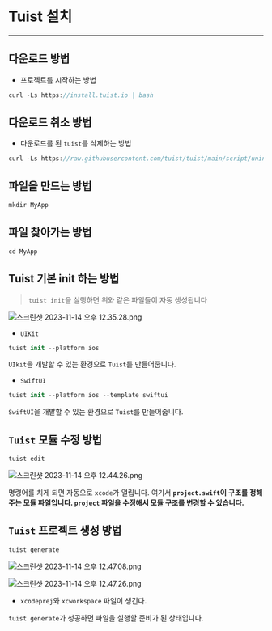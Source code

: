 # Tuist 설치

---

## 다운로드 방법

- 프로젝트를 시작하는 방법

```swift
curl -Ls https://install.tuist.io | bash
```

## 다운로드 취소 방법

- 다운로드를 된 `tuist`를 삭제하는 방법

```swift
curl -Ls https://raw.githubusercontent.com/tuist/tuist/main/script/uninstall | bash
```

## 파일을 만드는 방법

```swift
mkdir MyApp
```

## 파일 찾아가는 방법

```swift
cd MyApp
```

## Tuist 기본 init 하는 방법

> `tuist init`을 실행하면 위와 같은 파일들이 자동 생성됩니다
> 

![스크린샷 2023-11-14 오후 12.35.28.png](https://prod-files-secure.s3.us-west-2.amazonaws.com/d3adbb31-301d-41a4-8c58-464f5e6df22c/06f58c23-9c0a-4bce-82d2-4c67fcff293e/%E1%84%89%E1%85%B3%E1%84%8F%E1%85%B3%E1%84%85%E1%85%B5%E1%86%AB%E1%84%89%E1%85%A3%E1%86%BA_2023-11-14_%E1%84%8B%E1%85%A9%E1%84%92%E1%85%AE_12.35.28.png)

- `UIKit`

```swift
tuist init --platform ios
```

`UIkit`을 개발할 수 있는 환경으로 `Tuist`를 만들어줍니다.

- `SwiftUI`

```swift
tuist init --platform ios --template swiftui
```

`SwiftUI`을 개발할 수 있는 환경으로 `Tuist`를 만들어줍니다.

## `Tuist` 모듈 수정 방법

```swift
tuist edit
```

![스크린샷 2023-11-14 오후 12.44.26.png](https://prod-files-secure.s3.us-west-2.amazonaws.com/d3adbb31-301d-41a4-8c58-464f5e6df22c/fd7fb5c9-6fbc-4ba1-8945-77b87a8a5e0d/%E1%84%89%E1%85%B3%E1%84%8F%E1%85%B3%E1%84%85%E1%85%B5%E1%86%AB%E1%84%89%E1%85%A3%E1%86%BA_2023-11-14_%E1%84%8B%E1%85%A9%E1%84%92%E1%85%AE_12.44.26.png)

명령어를 치게 되면 자동으로 `xcode`가 열립니다. 여기서 **`project.swift`이 구조를 정해주는 모듈 파일입니다. `project` 파일을 수정해서 모듈 구조를 변경할 수 있습니다.**

## `Tuist` 프로젝트 생성 방법

```swift
tuist generate
```

![스크린샷 2023-11-14 오후 12.47.08.png](https://prod-files-secure.s3.us-west-2.amazonaws.com/d3adbb31-301d-41a4-8c58-464f5e6df22c/a9deb127-360a-40ea-9699-a41604973a5a/%E1%84%89%E1%85%B3%E1%84%8F%E1%85%B3%E1%84%85%E1%85%B5%E1%86%AB%E1%84%89%E1%85%A3%E1%86%BA_2023-11-14_%E1%84%8B%E1%85%A9%E1%84%92%E1%85%AE_12.47.08.png)

![스크린샷 2023-11-14 오후 12.47.26.png](https://prod-files-secure.s3.us-west-2.amazonaws.com/d3adbb31-301d-41a4-8c58-464f5e6df22c/fe7af46b-9ceb-44b1-abf3-75a3f70358b5/%E1%84%89%E1%85%B3%E1%84%8F%E1%85%B3%E1%84%85%E1%85%B5%E1%86%AB%E1%84%89%E1%85%A3%E1%86%BA_2023-11-14_%E1%84%8B%E1%85%A9%E1%84%92%E1%85%AE_12.47.26.png)

- `xcodeprej`와 `xcworkspace` 파일이 생긴다.

`tuist generate`가 성공하면 파일을 실행할 준비가 된 상태입니다.
